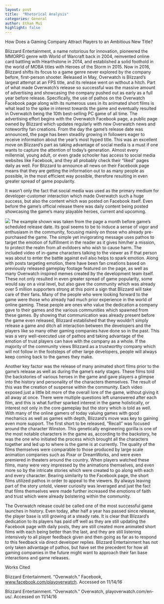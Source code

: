 ```yaml
---
layout: post
title:  "Rhetorical Analysis"
categories: General
author: Ethan Mui
highlight: false
---
```



How Does a Gaming Company Attract Players to an Ambitious New Title?

Blizzard Entertainment, a name notorious for innovation, pioneered the MMORPG genre with World of Warcraft back in 2004, reinvented online card battling with Hearthstone in 2014, and established a solid foothold in the world of MOBA titles with Heroes of the Storm in 2015. Now in 2016, Blizzard shifts its focus to a game genre never explored by the company before, first-person shooter. Released in May, Overwatch is Blizzard’s largest attempt at an FPS title, and its release went on without a hitch. Part of what made Overwatch’s release so successful was the massive amount of advertising and showcasing the company pushed out as early as a full year before release. Specifically, the use of pathos on the Overwatch Facebook page along with its numerous uses in its animated short films is what lead to the spike in interest towards the game and eventually resulted in Overwatch being the 10th best-selling PC game of all time.
The advertising effort begins with the Overwatch Facebook page, a public page owned by Blizzard which updates regularly with new Overwatch news and noteworthy fan creations. From the day the game’s release date was announced, the page has been steadily growing in followers eager to receive information about the year’s most hyped title. This was an excellent move on Blizzard’s part as taking advantage of social media is a must if one wants to capture the attention of today’s generation. Almost every millennial, young adult, or even grade schooler has access to social media websites like Facebook, and they all probably check their “liked” pages daily as well. For Blizzard to announce all news on their Facebook page means that they are getting the information out to as many people as possible, in the most efficient way possible, therefore resulting in even greater spread of game popularity.

It wasn’t only the fact that social media was used as the primary medium for developer-customer interaction which made Overwatch such a huge success, but also the content which was posted on Facebook itself. Even before the game’s official release there was daily content being posted showcasing the game’s many playable heroes, current and upcoming. 

![](https://github.com/pyramidian/Writing-Seminar-Portfolio/blob/gh-pages/ow%20fb.jpg?raw=true)
The example shown was taken from the page a month before game’s scheduled release date. Its goal seems to be to induce a sense of vigor and enthusiasm in the community, focusing mainly on those who already pre-purchased the game. The simple yet invigorating message uses pathos to target the emotion of fulfillment in the reader as it gives him/her a mission, to protect the realm from all evildoers who wish to cause harm. The included video of in-game characters talking to the viewer as if that person was about to enter the battle against evil also helps to spark emotion.
Along with posts targeting emotion, there have been fan creations based on previously released gameplay footage featured on the page, as well as many Overwatch inspired memes created by the development team itself. These not only resulted in even greater spread of game popularity, some would say on a viral level, but also gave the community which was already over 5 million supporters strong at this point a sign that Blizzard will take care of their fans. Many of the people who were looking forward to the game were those who already had much prior experience in the world of online gaming. These people are ones who value the dedication a company gave to their games and the various communities which spawned from these games. By showing that communication was already present before the game even released, Blizzard established that they wouldn’t simply release a game and ditch all interaction between the developers and the players like so many other gaming companies have done so in the past. This was a very well-executed use of pathos and taking advantage of the emotion of trust players can have with the company as a whole. If the majority of the community views Blizzard as a trustworthy company which will not follow in the footsteps of other large developers, people will always keep coming back to the games they make.
	
Another key factor was the release of many animated short films prior to the game’s release as well as during the game’s early stages. These films told the backstories of various heroes in the game and gave players a glimpse into the history and personality of the characters themselves. The result of this was the creation of suspense within the community. Each video exposed just a little bit more of the overall lore of the game, without giving it all away at once. There were multiple questions left unanswered after each film, and this is what further sparked interest in the game holistically, or interest not only in the core gameplay but the story which is told as well. With many of the online gamers of today valuing games with good mechanics as well as games with depth, Blizzard’s move was key to gaining even more support.  The first short to be released, “Recall” was focused around the character Winston. This genetically engineering gorilla is one of the most notable characters in the game as, according to the backstory, he was the one who initiated the process which brought all the characters together and led up to where is the game is at currently. The quality of the films themselves were comparable to those produced by large scale animation companies such as Pixar or DreamWorks, and were even premiered in theaters around the country. When players watched these films, many were very impressed by the animations themselves, and even more so by the intricate stories which were created to go along with each and every character. Bearing similarity to the Facebook page, the short films utilized pathos in order to appeal to the viewers. By always leaving part of the story untold, viewer curiosity was leveraged and just the fact that films themselves were made further increased the emotions of faith and trust which were already bolstering within the community.
	
The Overwatch release could be called one of the most successful game launches in history. Even today, after half a year has passed since release, the player base is still growing at a steady rate. It is clear that Blizzard’s dedication to its players has paid off well as they are still updating the Facebook page with daily posts, they are still created more animated short films with each being better than the last, and they are still listening intensively to all player feedback given and then going as far as to respond to this feedback via direct developer replies. Blizzard Entertainment has not only taken advantage of pathos, but have set the precedent for how all gaming companies in the future might want to approach their fan base interactions and game releases.


Works Cited

Blizzard Entertainment. “Overwatch.” Facebook, www.facebook.com/playoverwatch. Accessed 
on 11/14/16

Blizzard Entertainment. “Overwatch.” Overwatch, playoverwatch.com/en-us/. Accessed on 
11/14/16

	 
 
